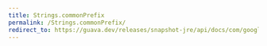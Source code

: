```yaml
---
title: Strings.commonPrefix
permalink: /Strings.commonPrefix/
redirect_to: https://guava.dev/releases/snapshot-jre/api/docs/com/google/common/base/Strings.html#commonPrefix-java.lang.CharSequence-java.lang.CharSequence-
---
```


